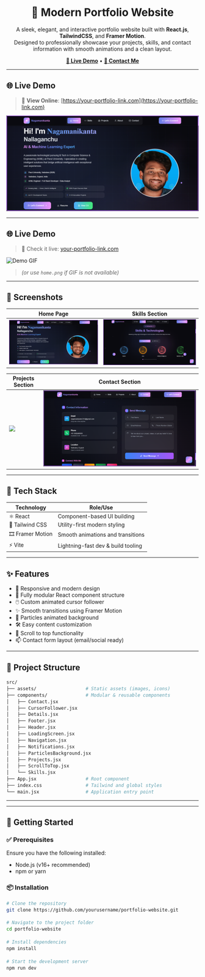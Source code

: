 <h1 align="center">🚀 Modern Portfolio Website</h1>

<p align="center">
  A sleek, elegant, and interactive portfolio website built with <strong>React.js</strong>, <strong>TailwindCSS</strong>, and <strong>Framer Motion</strong>. <br />
  Designed to professionally showcase your projects, skills, and contact information with smooth animations and a clean layout.
</p>

<p align="center">
  <a href="https://your-portfolio-link.com" target="_blank"><strong>🔗 Live Demo</strong></a> •
  <a href="mailto:your.email@example.com"><strong>📩 Contact Me</strong></a>
</p>

---

## 🌐 Live Demo

> 🚀 **View Online**: [https://your-portfolio-link.com](https://your-portfolio-link.com)

<p align="center">
  <img src="./screenshots/home.png" width="800" alt="Portfolio Preview" />
</p>

---

## 🌐 Live Demo

> 🚀 Check it live: [your-portfolio-link.com](https://your-portfolio-link.com)

![Demo GIF](./screenshots/demo.gif)
> _(or use `home.png` if GIF is not available)_

---

## 📸 Screenshots

| Home Page | Skills Section |
|-----------|----------------|
| ![](./screenshots/home.png) | ![](./screenshots/skills.png) |

| Projects Section | Contact Section |
|------------------|-----------------|
| ![](./screenshots/projects.png) | ![](./screenshots/contact.png) |

---

## 🧰 Tech Stack

| Technology       | Role/Use                           |
|------------------|-------------------------------------|
| ⚛️ React         | Component-based UI building         |
| 💨 Tailwind CSS   | Utility-first modern styling        |
| 🎞️ Framer Motion | Smooth animations and transitions   |
| ⚡ Vite           | Lightning-fast dev & build tooling  |

---
## ✨ Features

- 🎨 Responsive and modern design
- 🎯 Fully modular React component structure
- 🖱️ Custom animated cursor follower
- ✨ Smooth transitions using Framer Motion
- 🌌 Particles animated background
- 🛠️ Easy content customization
- 🧩 Scroll to top functionality
- 📫 Contact form layout (email/social ready)

---

## 📁 Project Structure

```bash
src/
├── assets/                  # Static assets (images, icons)
├── components/              # Modular & reusable components
│   ├── Contact.jsx
│   ├── CursorFollower.jsx
│   ├── Details.jsx
│   ├── Footer.jsx
│   ├── Header.jsx
│   ├── LoadingScreen.jsx
│   ├── Navigation.jsx
│   ├── Notifications.jsx
│   ├── ParticlesBackground.jsx
│   ├── Projects.jsx
│   ├── ScrollToTop.jsx
│   └── Skills.jsx
├── App.jsx                  # Root component
├── index.css                # Tailwind and global styles
└── main.jsx                 # Application entry point

```
---


---

## 🚀 Getting Started

### ✅ Prerequisites

Ensure you have the following installed:

- Node.js (v16+ recommended)
- npm or yarn

### 📦 Installation

```bash
# Clone the repository
git clone https://github.com/yourusername/portfolio-website.git

# Navigate to the project folder
cd portfolio-website

# Install dependencies
npm install

# Start the development server
npm run dev

